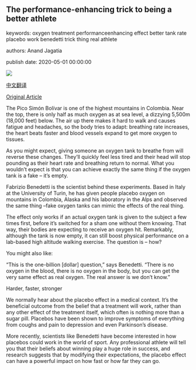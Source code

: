 ## The performance-enhancing trick to being a better athlete

keywords: oxygen treatment performanceenhancing effect better tank rate placebo work benedetti trick thing real athlete

authors: Anand Jagatia

publish date: 2020-05-01 00:00:00

![](https://ichef.bbci.co.uk/wwfeatures/live/624_351/images/live/p0/8c/0f/p08c0fzl.jpg)

[中文翻译](The%20performance-enhancing%20trick%20to%20being%20a%20better%20athlete_zh.md)

[Original Article](http://www.bbc.com/future/article/20200501-the-performance-enhancing-trick-to-being-a-better-athlete)

The Pico Simón Bolívar is one of the highest mountains in Colombia. Near the top, there is only half as much oxygen as at sea level, a dizzying 5,500m (18,000 feet) below. The air up there makes it hard to walk and causes fatigue and headaches, so the body tries to adapt: breathing rate increases, the heart beats faster and blood vessels expand to get more oxygen to tissues.

As you might expect, giving someone an oxygen tank to breathe from will reverse these changes. They’ll quickly feel less tired and their head will stop pounding as their heart rate and breathing return to normal. What you wouldn’t expect is that you can achieve exactly the same thing if the oxygen tank is a fake – it’s empty.

Fabrizio Benedetti is the scientist behind these experiments. Based in Italy at the University of Turin, he has given people placebo oxygen on mountains in Colombia, Alaska and his laboratory in the Alps and observed the same thing –fake oxygen tanks can mimic the effects of the real thing.

The effect only works if an actual oxygen tank is given to the subject a few times first, before it’s switched for a sham one without them knowing. That way, their bodies are expecting to receive an oxygen hit. Remarkably, although the tank is now empty, it can still boost physical performance on a lab-based high altitude walking exercise. The question is – how?

You might also like:

“This is the one-billion [dollar] question,” says Benedetti. “There is no oxygen in the blood, there is no oxygen in the body, but you can get the very same effect as real oxygen. The real answer is we don’t know.”

Harder, faster, stronger

We normally hear about the placebo effect in a medical context. It’s the beneficial outcome from the belief that a treatment will work, rather than any other effect of the treatment itself, which often is nothing more than a sugar pill. Placebos have been shown to improve symptoms of everything from coughs and pain to depression and even Parkinson’s disease.

More recently, scientists like Benedetti have become interested in how placebos could work in the world of sport. Any professional athlete will tell you that their beliefs about winning play a huge role in success, and research suggests that by modifying their expectations, the placebo effect can have a powerful impact on how fast or how far they can go.